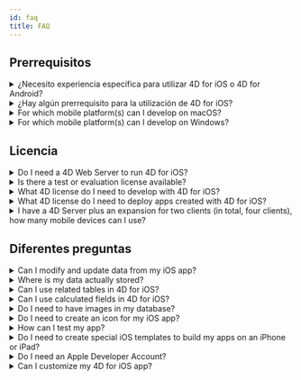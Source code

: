 ```yaml
---
id: faq
title: FAQ
---
```


## Prerrequisitos



<details><summary style= {{ fontWeight: "bold", marginBottom: "20px" }}>¿Necesito experiencia específica para utilizar 4D for iOS o 4D for Android?</summary>

No. Con 4D for iOS y 4D for Android, puede crear fácilmente proyectos móviles directamente desde 4D, sin necesidad de experiencia previa en la creación de aplicaciones iOS o Android nativas.

El editor de proyectos móviles se ha diseñado para que no necesite ningún conocimiento específico en el desarrollo de aplicaciones móviles.

</details>



<details>
<summary style= {{ fontWeight: "bold" , marginBottom: "20px" }}>¿Hay algún prerrequisito para la utilización de 4D for iOS?</summary>

See the requirements list [here](getting-started/requirements.md).

</details>

<details><summary style= {{ fontWeight: "bold" , marginBottom: "20px" }}>For which mobile platform(s) can I develop on macOS?</summary>

You can develop for both the iOS and Android mobile platforms.

</details>

<details><summary style= {{ fontWeight: "bold" , marginBottom: "20px" }}>For which mobile platform(s) can I develop on Windows?</summary>

You can only develop for the Android platform.

For the iOS platform, we need XCode to compile the final application and to run the Simulator.

</details>




## Licencia

<details><summary style= {{ fontWeight: "bold" , marginBottom: "20px" }}>Do I need a 4D Web Server to run 4D for iOS?</summary>

No. 4D for iOS is included in 4D Server v17 R2 and up.

</details>



<details>
<summary style= {{ fontWeight: "bold" , marginBottom: "20px" }}>Is there a test or evaluation license available?</summary>

If you already have a 4D Developer Pro or 4D Server license for 4D v17 R2 or newer, 4D for iOS is included.

If you're not a 4D Partner or don't participate in the 4D Maintenance program, you have to wait for 4D v18.

</details>


<details><summary style= {{ fontWeight: "bold" , marginBottom: "20px" }}>What 4D license do I need to develop with 4D for iOS?</summary>

You need a 4D Developer Pro v17 R2 or newer (macOS) license to develop 4D for iOS apps.

</details>


<details><summary style= {{ fontWeight: "bold" , marginBottom: "20px" }}>What 4D license do I need to deploy apps created with 4D for iOS?</summary>

You need a 4D Server (macOS or Windows) v17 R2 or newer license to deploy 4D for iOS apps.

There's no additional license needed. Your 4D for iOS apps will share the same licenses as those for 4D Remote (client).

Clients can connect on Macs, Windows PCs, or iPhones, as long as the total amount of concurrent users are covered by the 4D Server license.

</details>


<details><summary style= {{ fontWeight: "bold" , marginBottom: "20px" }}>I have a 4D Server plus an expansion for two clients (in total, four clients), how many mobile devices can I use?</summary>

You can use up to four mobile devices.

</details>


## Diferentes preguntas

<details><summary style= {{ fontWeight: "bold" , marginBottom: "20px" }}>Can I modify and update data from my iOS app?</summary>

Yes, of course.

</details>

<details><summary style= {{ fontWeight: "bold" , marginBottom: "20px" }}>Where is my data actually stored?</summary>

Your data is stored locally on your iOS device. This allows you to access your data in offline mode.

</details>


<details><summary style= {{ fontWeight: "bold" , marginBottom: "20px" }}>Can I use related tables in 4D for iOS?</summary>

We know that you use a lot related tables for your business applications and we're working on accessing related tables for a future 4D for iOS release.

</details>


<details><summary style= {{ fontWeight: "bold" , marginBottom: "20px" }}>Can I use calculated fields in 4D for iOS?</summary>

You can create pre-calculated fields in 4D and publish them from the [Structure section]`(project-definition-structure.html)` of the 4D for iOS project editor.

</details>


<details><summary style= {{ fontWeight: "bold" , marginBottom: "20px" }}>Do I need to have images in my database?</summary>

Images are not mandatory, but we highly recommend that you use images to offer the best user experience.

4D for iOS offers a variety of [list form]`(list-form-templates.html)` and [detail form]`(detail-form-templates.html)` templates. With or without images, with charts...

</details>

<details><summary style= {{ fontWeight: "bold" , marginBottom: "20px" }}>Do I need to create an icon for my iOS app?</summary>

It's highly recommended to have an icon for your 4D for iOS app. If you don't have one, the default icon (the 4D logo) will be displayed.

If you already have an icon for your 4D Desktop application, you can drag and drop it directly into the icon area on the [General]`(general.html)` section of the project editor.

</details>


<details><summary style= {{ fontWeight: "bold" , marginBottom: "20px" }}>How can I test my app?</summary>

4D for iOS allows you to test your apps in the [Simulator]`(simulator.html)`. To test your app on your iOS device you need to have a **paying Apple developer account** (install-device.html) (iPhone and iPad).

**Note:** to intall your app with a **free developer account**, you can open your generated iOS project and install your app using Xcode.

</details>


<details><summary style= {{ fontWeight: "bold" , marginBottom: "20px" }}>Do I need to create special iOS templates to build my apps on an iPhone or iPad?</summary>

All of templates available in 4D for iOS are optimized for the iPhone. They also work well on iPads.

</details>



<details><summary style= {{ fontWeight: "bold" , marginBottom: "20px" }}>Do I need an Apple Developer Account?</summary>

To test your app, you'll need to create at least a [free Apple Developer account]`(free-developer-account.html)`.

To deploy a 4D for iOS app, you'll need to enroll in the [Apple Developer Enterprise Program]`(register-apple-developer-enterprise-program.html)` (for an in-house deployment) or in the [Apple Developer Program]`(register-apple-developer-program-organization.html)` (for an App Store deployment).

</details>

<details><summary style= {{ fontWeight: "bold" , marginBottom: "20px" }}>Can I customize my 4D for iOS app?</summary>

4D for iOS generates a real Xcode project that you can [open and modify]`(open-xcode.html)` according to your needs.

</details>




